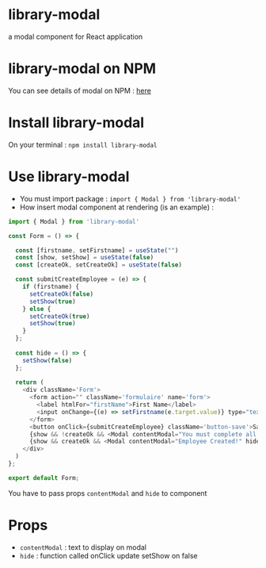 # library-modal
a modal component for React application

# library-modal on NPM
You can see details of modal on NPM : [here](https://www.npmjs.com/package/library-modal)

# Install library-modal
On your terminal : 
`npm install library-modal`

# Use library-modal
- You must import package : `import { Modal } from 'library-modal'`
- How insert modal component at rendering (is an example) :
```js
import { Modal } from 'library-modal'

const Form = () => {

  const [firstname, setFirstname] = useState("")
  const [show, setShow] = useState(false)
  const [createOk, setCreateOk] = useState(false)

  const submitCreateEmployee = (e) => {
    if (firstname) {
      setCreateOk(false)
      setShow(true)
    } else {
      setCreateOk(true)
      setShow(true)
    }
  };
  
  const hide = () => {
    setShow(false)
  };
  
  return (
    <div className='Form'>
      <form action="" className='formulaire' name='form'>
        <label htmlFor="firstName">First Name</label>
        <input onChange={(e) => setFirstname(e.target.value)} type="text" id="firstName" required />
      </form>
      <button onClick={submitCreateEmployee} className='button-save'>Save</button>
      {show && !createOk && <Modal contentModal="You must complete all the fields!" hide={hide} />}
      {show && createOk && <Modal contentModal="Employee Created!" hide={hide} />}
    </div>
  )
};

export default Form;
```
You have to pass props `contentModal` and `hide` to component

# Props
- `contentModal` : text to display on modal
- `hide` : function called onClick update setShow on false

